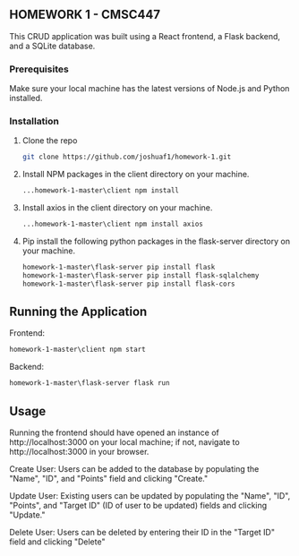 ## HOMEWORK 1 - CMSC447

This CRUD application was built using a React frontend, a Flask backend, and a SQLite database.

### Prerequisites

Make sure your local machine has the latest versions of Node.js and Python installed.

### Installation

1. Clone the repo
   ```sh
   git clone https://github.com/joshuaf1/homework-1.git
   ```
2. Install NPM packages in the client directory on your machine.
   ```sh
   ...homework-1-master\client npm install
   ```
3. Install axios in the client directory on your machine.
   ```sh
   ...homework-1-master\client npm install axios
   ```
4. Pip install the following python packages in the flask-server directory on your machine.
   ```sh
   homework-1-master\flask-server pip install flask
   homework-1-master\flask-server pip install flask-sqlalchemy
   homework-1-master\flask-server pip install flask-cors
   ```

## Running the Application

Frontend:
```sh
homework-1-master\client npm start
```
Backend:
```sh
homework-1-master\flask-server flask run
```

## Usage

Running the frontend should have opened an instance of http://localhost:3000 on your local machine; if not, navigate to http://localhost:3000 in your browser.

Create User:
Users can be added to the database by populating the "Name", "ID", and "Points" field and clicking "Create."

Update User:
Existing users can be updated by populating the "Name", "ID", "Points", and "Target ID" (ID of user to be updated) fields and clicking "Update."

Delete User:
Users can be deleted by entering their ID in the "Target ID" field and clicking "Delete"
